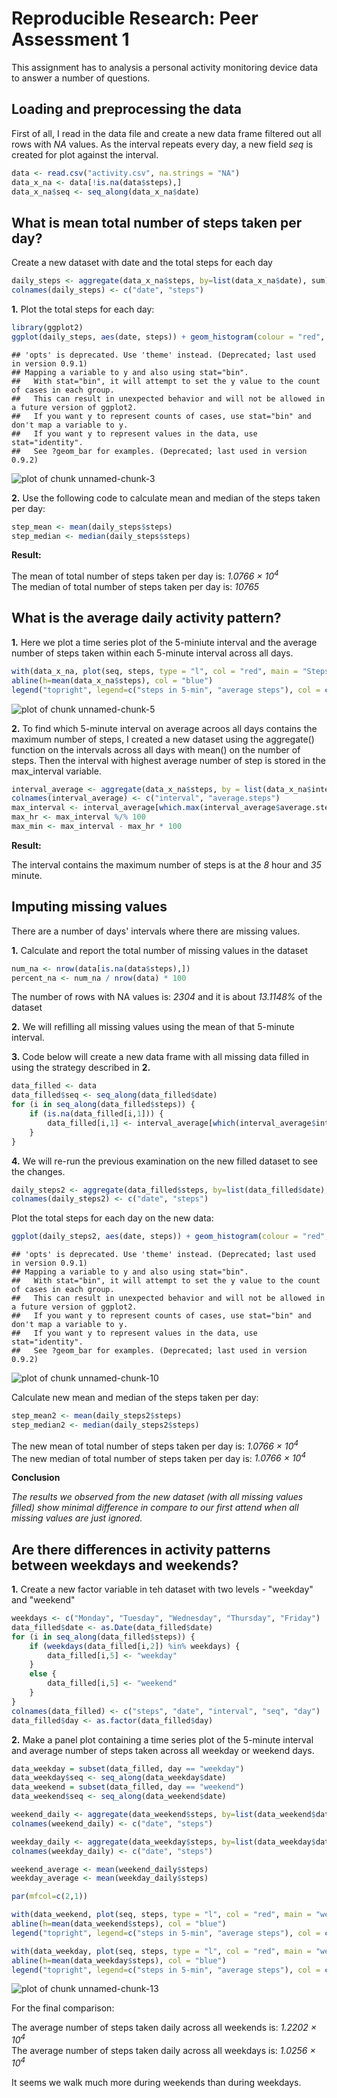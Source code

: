 # Reproducible Research: Peer Assessment 1
This assignment has to analysis a personal activity monitoring device data to answer
a number of questions.  

## Loading and preprocessing the data
First of all, I read in the data file and create a new data frame filtered out all rows with *NA* values.  As the interval repeats every day, a new field *seq* is created for plot against the interval.  


```r
data <- read.csv("activity.csv", na.strings = "NA")
data_x_na <- data[!is.na(data$steps),]
data_x_na$seq <- seq_along(data_x_na$date)
```
 

## What is mean total number of steps taken per day?


Create a new dataset with date and the total steps for each day  


```r
daily_steps <- aggregate(data_x_na$steps, by=list(data_x_na$date), sum)
colnames(daily_steps) <- c("date", "steps")
```

**1.** Plot the total steps for each day:  


```r
library(ggplot2)
ggplot(daily_steps, aes(date, steps)) + geom_histogram(colour = "red", fill = "red") + opts(axis.text.x = element_text(angle = 90)) + ggtitle("Total number of steps taken each day")
```

```
## 'opts' is deprecated. Use 'theme' instead. (Deprecated; last used in version 0.9.1)
## Mapping a variable to y and also using stat="bin".
##   With stat="bin", it will attempt to set the y value to the count of cases in each group.
##   This can result in unexpected behavior and will not be allowed in a future version of ggplot2.
##   If you want y to represent counts of cases, use stat="bin" and don't map a variable to y.
##   If you want y to represent values in the data, use stat="identity".
##   See ?geom_bar for examples. (Deprecated; last used in version 0.9.2)
```

![plot of chunk unnamed-chunk-3](figure/unnamed-chunk-3.png) 

**2.** Use the following code to calculate mean and median of the steps taken per day:  


```r
step_mean <- mean(daily_steps$steps)
step_median <- median(daily_steps$steps)
```


**Result:**  

The mean of total number of steps taken per day is: *1.0766 &times; 10<sup>4</sup>*  
The median of total number of steps taken per day is: *10765*    


## What is the average daily activity pattern?


**1.** Here we plot a time series plot of the 5-miniute interval and the average number of steps taken within each 5-minute interval across all days.  


```r
with(data_x_na, plot(seq, steps, type = "l", col = "red", main = "Steps taken every 5 minutes", xlab = "5-minutes interval"))
abline(h=mean(data_x_na$steps), col = "blue")
legend("topright", legend=c("steps in 5-min", "average steps"), col = c("Red", "Blue"),lty = 1)
```

![plot of chunk unnamed-chunk-5](figure/unnamed-chunk-5.png) 

**2.** To find which 5-minute interval on average acroos all days contains the maximum number of steps, I created a new dataset using the aggregate() function on the intervals across all days with mean() on the number of steps.  Then the interval with highest average number of step is stored in the max_interval variable.


```r
interval_average <- aggregate(data_x_na$steps, by = list(data_x_na$interval), mean)
colnames(interval_average) <- c("interval", "average.steps")
max_interval <- interval_average[which.max(interval_average$average.steps),"interval"]
max_hr <- max_interval %/% 100
max_min <- max_interval - max_hr * 100
```

**Result:**  

The interval contains the maximum number of steps is at the *8* hour and *35* minute.    



## Imputing missing values

There are a number of days' intervals where there are missing values.  

**1.** Calculate and report the total number of missing values in the dataset  


```r
num_na <- nrow(data[is.na(data$steps),])
percent_na <- num_na / nrow(data) * 100
```

The number of rows with NA values is: *2304* and it is about *13.1148%* of the dataset

**2.** We will refilling all missing values using the mean of that 5-minute interval.  

**3.** Code below will create a new data frame with all missing data filled in using the strategy described in **2.**  


```r
data_filled <- data
data_filled$seq <- seq_along(data_filled$date)
for (i in seq_along(data_filled$steps)) {
    if (is.na(data_filled[i,1])) {
        data_filled[i,1] <- interval_average[which(interval_average$interval == data_filled[i,"interval"]), "average.steps"]
    }
}
```

**4.** We will re-run the previous examination on the new filled dataset to see the changes.  


```r
daily_steps2 <- aggregate(data_filled$steps, by=list(data_filled$date), sum)
colnames(daily_steps2) <- c("date", "steps")
```

Plot the total steps for each day on the new data:  


```r
ggplot(daily_steps2, aes(date, steps)) + geom_histogram(colour = "red", fill = "red") + opts(axis.text.x = element_text(angle = 90)) + ggtitle("Total number of steps taken each day (filled)")
```

```
## 'opts' is deprecated. Use 'theme' instead. (Deprecated; last used in version 0.9.1)
## Mapping a variable to y and also using stat="bin".
##   With stat="bin", it will attempt to set the y value to the count of cases in each group.
##   This can result in unexpected behavior and will not be allowed in a future version of ggplot2.
##   If you want y to represent counts of cases, use stat="bin" and don't map a variable to y.
##   If you want y to represent values in the data, use stat="identity".
##   See ?geom_bar for examples. (Deprecated; last used in version 0.9.2)
```

![plot of chunk unnamed-chunk-10](figure/unnamed-chunk-10.png) 

Calculate new mean and median of the steps taken per day:  


```r
step_mean2 <- mean(daily_steps2$steps)
step_median2 <- median(daily_steps2$steps)
```

The new mean of total number of steps taken per day is: *1.0766 &times; 10<sup>4</sup>*  
The new median of total number of steps taken per day is: *1.0766 &times; 10<sup>4</sup>*  


**Conclusion**  

*The results we observed from the new dataset (with all missing values filled) show minimal difference in compare to our first attend when all missing values are just ignored.*  


## Are there differences in activity patterns between weekdays and weekends?


**1.** Create a new factor variable in teh dataset with two levels - "weekday" and "weekend"  


```r
weekdays <- c("Monday", "Tuesday", "Wednesday", "Thursday", "Friday")
data_filled$date <- as.Date(data_filled$date)
for (i in seq_along(data_filled$steps)) {
    if (weekdays(data_filled[i,2]) %in% weekdays) {
        data_filled[i,5] <- "weekday"
    }
    else {
        data_filled[i,5] <- "weekend"
    }
}
colnames(data_filled) <- c("steps", "date", "interval", "seq", "day")
data_filled$day <- as.factor(data_filled$day)
```

**2.** Make a panel plot containing a time series plot of the 5-minute interval and average number of steps taken across all weekday or weekend days.



```r
data_weekday = subset(data_filled, day == "weekday")
data_weekday$seq <- seq_along(data_weekday$date)
data_weekend = subset(data_filled, day == "weekend")
data_weekend$seq <- seq_along(data_weekend$date)

weekend_daily <- aggregate(data_weekend$steps, by=list(data_weekend$date), sum)
colnames(weekend_daily) <- c("date", "steps")

weekday_daily <- aggregate(data_weekday$steps, by=list(data_weekday$date), sum)
colnames(weekday_daily) <- c("date", "steps")

weekend_average <- mean(weekend_daily$steps)
weekday_average <- mean(weekday_daily$steps)

par(mfcol=c(2,1))

with(data_weekend, plot(seq, steps, type = "l", col = "red", main = "weekend", xlab = "5-minutes interval"))
abline(h=mean(data_weekend$steps), col = "blue")
legend("topright", legend=c("steps in 5-min", "average steps"), col = c("Red", "Blue"),lty = 1)

with(data_weekday, plot(seq, steps, type = "l", col = "red", main = "weekday", xlab = "5-minutes interval"))
abline(h=mean(data_weekday$steps), col = "blue")
legend("topright", legend=c("steps in 5-min", "average steps"), col = c("Red", "Blue"),lty = 1)
```

![plot of chunk unnamed-chunk-13](figure/unnamed-chunk-13.png) 

For the final comparison:  

The average number of steps taken daily across all weekends is: *1.2202 &times; 10<sup>4</sup>*  
The average number of steps taken daily across all weekdays is: *1.0256 &times; 10<sup>4</sup>*  

It seems we walk much more during weekends than during weekdays.
